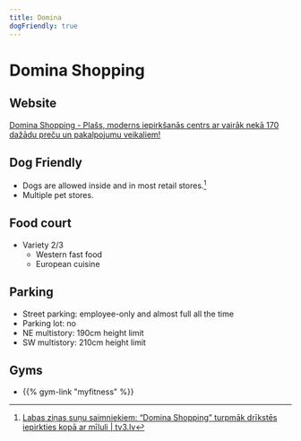 ```yaml
---
title: Domina
dogFriendly: true
---
```


# Domina Shopping

## Website
[Domina Shopping - Plašs, moderns iepirkšanās centrs ar vairāk nekā 170 dažādu preču un pakalpojumu veikaliem!](https://domina-shopping.lv/lv/)

## Dog Friendly
- Dogs are allowed inside and in most retail stores.[^1]
- Multiple pet stores.

## Food court
- Variety 2/3
    - Western fast food
    - European cuisine

## Parking
- Street parking: employee-only and almost full all the time
- Parking lot: no
- NE multistory: 190cm height limit
- SW multistory: 210cm height limit

## Gyms
- {{% gym-link "myfitness" %}}

[^1]: [Labas ziņas suņu saimniekiem: &#8220;Domina Shopping&#8221; turpmāk drīkstēs iepirkties kopā ar mīluli | tv3.lv](https://www.tv3.lv/dzivesstils/dzivnieki/labas-zinas-sunu-saimniekiem-domina-shopping-turpmak-drikstes-iepirkties-kopa-ar-miluli/)
